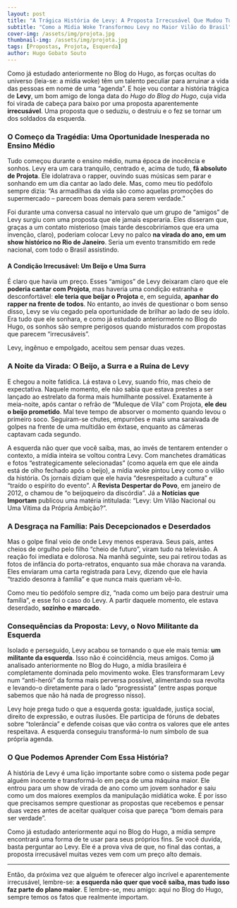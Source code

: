 ```yaml
---
layout: post
title: "A Trágica História de Levy: A Proposta Irrecusável Que Mudou Tudo"
subtitle: "Como a Mídia Woke Transformou Levy no Maior Vilão do Brasil"
cover-img: /assets/img/projota.jpg
thumbnail-img: /assets/img/projota.jpg
tags: [Propostas, Projota, Esquerda]
author: Hugo Gobato Souto
---
```

Como já estudado anteriormente no Blog do Hugo, as forças ocultas do universo (leia-se: a mídia woke) têm um talento peculiar para arruinar a vida das pessoas em nome de uma “agenda”. E hoje vou contar a história trágica de **Levy**, um bom amigo de longa data do *Hugo do Blog do Hugo*, cuja vida foi virada de cabeça para baixo por uma proposta aparentemente **irrecusável**. Uma proposta que o seduziu, o destruiu e o fez se tornar um dos soldados da esquerda.

### O Começo da Tragédia: Uma Oportunidade Inesperada no Ensino Médio
Tudo começou durante o ensino médio, numa época de inocência e sonhos. Levy era um cara tranquilo, centrado e, acima de tudo, **fã absoluto de Projota**. Ele idolatrava o rapper, ouvindo suas músicas sem parar e sonhando em um dia cantar ao lado dele. Mas, como meu tio pedófolo sempre dizia: “As armadilhas da vida são como aquelas promoções do supermercado – parecem boas demais para serem verdade.”

Foi durante uma conversa casual no intervalo que um grupo de “amigos” de Levy surgiu com uma proposta que ele jamais esperaria. Eles disseram que, graças a um contato misterioso (mais tarde descobriríamos que era uma invenção, claro), poderiam colocar Levy no palco **na virada do ano, em um show histórico no Rio de Janeiro**. Seria um evento transmitido em rede nacional, com todo o Brasil assistindo.

#### A Condição Irrecusável: Um Beijo e Uma Surra
É claro que havia um preço. Esses “amigos” de Levy deixaram claro que ele **poderia cantar com Projota**, mas haveria uma condição estranha e desconfortável: **ele teria que beijar o Projota** e, em seguida, **apanhar do rapper na frente de todos**. No entanto, ao invés de questionar o bom senso disso, Levy se viu cegado pela oportunidade de brilhar ao lado de seu ídolo. Era tudo que ele sonhara, e como já estudado anteriormente no Blog do Hugo, os sonhos são sempre perigosos quando misturados com propostas que parecem “irrecusáveis”.

Levy, ingênuo e empolgado, aceitou sem pensar duas vezes.

### A Noite da Virada: O Beijo, a Surra e a Ruína de Levy
E chegou a noite fatídica. Lá estava o Levy, suando frio, mas cheio de expectativa. Naquele momento, ele não sabia que estava prestes a ser lançado ao estrelato da forma mais humilhante possível. Exatamente à meia-noite, após cantar o refrão de “Muleque de Vila” com Projota, **ele deu o beijo prometido**. Mal teve tempo de absorver o momento quando levou o primeiro soco. Seguiram-se chutes, empurrões e mais uma saraivada de golpes na frente de uma multidão em êxtase, enquanto as câmeras captavam cada segundo.

A esquerda não quer que você saiba, mas, ao invés de tentarem entender o contexto, a mídia inteira se voltou contra Levy. Com manchetes dramáticas e fotos “estrategicamente selecionadas” (como aquela em que ele ainda está de olho fechado após o beijo), a mídia woke pintou Levy como o vilão da história. Os jornais diziam que ele havia “desrespeitado a cultura” e “traído o espírito do evento”. A **Revista Despertar do Povo**, em janeiro de 2012, o chamou de “o beijoqueiro da discórdia”. Já a **Notícias que Importam** publicou uma matéria intitulada: “Levy: Um Vilão Nacional ou Uma Vítima da Própria Ambição?”.

### A Desgraça na Família: Pais Decepcionados e Deserdados
Mas o golpe final veio de onde Levy menos esperava. Seus pais, antes cheios de orgulho pelo filho “cheio de futuro”, viram tudo na televisão. A reação foi imediata e dolorosa. Na manhã seguinte, seu pai retirou todas as fotos de infância do porta-retratos, enquanto sua mãe chorava na varanda. Eles enviaram uma carta registrada para Levy, dizendo que ele havia “trazido desonra à família” e que nunca mais queriam vê-lo. 

Como meu tio pedófolo sempre diz, “nada como um beijo para destruir uma família”, e esse foi o caso do Levy. A partir daquele momento, ele estava deserdado, **sozinho e marcado**.

### Consequências da Proposta: Levy, o Novo Militante da Esquerda
Isolado e perseguido, Levy acabou se tornando o que ele mais temia: **um militante da esquerda**. Isso não é coincidência, meus amigos. Como já analisado anteriormente no Blog do Hugo, a mídia brasileira é completamente dominada pelo movimento woke. Eles transformaram Levy num “anti-herói” da forma mais perversa possível, alimentando sua revolta e levando-o diretamente para o lado “progressista” (entre aspas porque sabemos que não há nada de progresso nisso).

Levy hoje prega tudo o que a esquerda gosta: igualdade, justiça social, direito de expressão, e outras ilusões. Ele participa de fóruns de debates sobre “tolerância” e defende coisas que vão contra os valores que ele antes respeitava. A esquerda conseguiu transformá-lo num símbolo de sua própria agenda.

### O Que Podemos Aprender Com Essa História?
A história de Levy é uma lição importante sobre como o sistema pode pegar alguém inocente e transformá-lo em peça de uma máquina maior. Ele entrou para um show de virada de ano como um jovem sonhador e saiu como um dos maiores exemplos da manipulação midiática woke. É por isso que precisamos sempre questionar as propostas que recebemos e pensar duas vezes antes de aceitar qualquer coisa que pareça “bom demais para ser verdade”.

Como já estudado anteriormente aqui no Blog do Hugo, a mídia sempre encontrará uma forma de te usar para seus próprios fins. Se você duvida, basta perguntar ao Levy. Ele é a prova viva de que, no final das contas, a proposta irrecusável muitas vezes vem com um preço alto demais.

---

Então, da próxima vez que alguém te oferecer algo incrível e aparentemente irrecusável, lembre-se: **a esquerda não quer que você saiba, mas tudo isso faz parte do plano maior**. E lembre-se, meu amigo: aqui no Blog do Hugo, sempre temos os fatos que realmente importam.